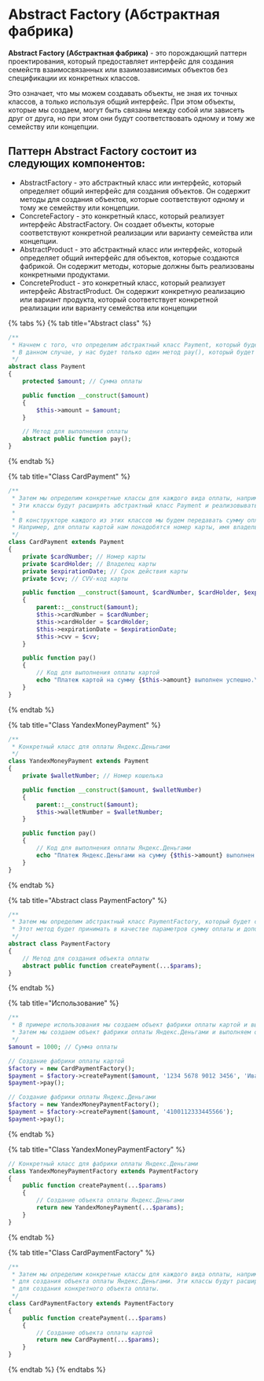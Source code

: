 # Abstract Factory (Абстрактная фабрика)

**Abstract Factory (Абстрактная фабрика)** - это порождающий паттерн проектирования, который предоставляет интерфейс для создания семейств взаимосвязанных или взаимозависимых объектов без спецификации их конкретных классов.

Это означает, что мы можем создавать объекты, не зная их точных классов, а только используя общий интерфейс. При этом объекты, которые мы создаем, могут быть связаны между собой или зависеть друг от друга, но при этом они будут соответствовать одному и тому же семейству или концепции.

## Паттерн Abstract Factory состоит из следующих компонентов:

* AbstractFactory - это абстрактный класс или интерфейс, который определяет общий интерфейс для создания объектов. Он содержит методы для создания объектов, которые соответствуют одному и тому же семейству или концепции.
* ConcreteFactory - это конкретный класс, который реализует интерфейс AbstractFactory. Он создает объекты, которые соответствуют конкретной реализации или варианту семейства или концепции.
* AbstractProduct - это абстрактный класс или интерфейс, который определяет общий интерфейс для объектов, которые создаются фабрикой. Он содержит методы, которые должны быть реализованы конкретными продуктами.
* ConcreteProduct - это конкретный класс, который реализует интерфейс AbstractProduct. Он содержит конкретную реализацию или вариант продукта, который соответствует конкретной реализации или варианту семейства или концепции

{% tabs %}
{% tab title="Abstract class" %}
```php
/**
 * Начнем с того, что определим абстрактный класс Payment, который будет содержать общие методы и свойства для всех видов оплаты.
 * В данном случае, у нас будет только один метод pay(), который будет выполнять оплату, и свойство $amount, которое будет хранить сумму оплаты.
 */
abstract class Payment
{
    protected $amount; // Сумма оплаты

    public function __construct($amount)
    {
        $this->amount = $amount;
    }

    // Метод для выполнения оплаты
    abstract public function pay();
}
```
{% endtab %}

{% tab title="Class CardPayment" %}


```php
/**
 * Затем мы определим конкретные классы для каждого вида оплаты, например, CardPayment для оплаты картой и YandexMoneyPayment для оплаты Яндекс.Деньгами.
 * Эти классы будут расширять абстрактный класс Payment и реализовывать метод pay() для выполнения конкретного вида оплаты.
 *
 * В конструкторе каждого из этих классов мы будем передавать сумму оплаты, а также дополнительные параметры, необходимые для выполнения конкретного вида оплаты.
 * Например, для оплаты картой нам понадобятся номер карты, имя владельца, срок действия и CVV-код, а для оплаты Яндекс.Деньгами нам понадобится только номер кошелька.
 */
class CardPayment extends Payment
{
    private $cardNumber; // Номер карты
    private $cardHolder; // Владелец карты
    private $expirationDate; // Срок действия карты
    private $cvv; // CVV-код карты

    public function __construct($amount, $cardNumber, $cardHolder, $expirationDate, $cvv)
    {
        parent::__construct($amount);
        $this->cardNumber = $cardNumber;
        $this->cardHolder = $cardHolder;
        $this->expirationDate = $expirationDate;
        $this->cvv = $cvv;
    }

    public function pay()
    {
        // Код для выполнения оплаты картой
        echo "Платеж картой на сумму {$this->amount} выполнен успешно.\n";
    }
}
```
{% endtab %}

{% tab title="Class YandexMoneyPayment" %}


```php
/**
 * Конкретный класс для оплаты Яндекс.Деньгами
 */
class YandexMoneyPayment extends Payment
{
    private $walletNumber; // Номер кошелька

    public function __construct($amount, $walletNumber)
    {
        parent::__construct($amount);
        $this->walletNumber = $walletNumber;
    }

    public function pay()
    {
        // Код для выполнения оплаты Яндекс.Деньгами
        echo "Платеж Яндекс.Деньгами на сумму {$this->amount} выполнен успешно.\n";
    }
}
```
{% endtab %}

{% tab title="Abstract class PaymentFactory" %}
```php
/**
 * Затем мы определим абстрактный класс PaymentFactory, который будет содержать метод createPayment() для создания объекта оплаты.
 * Этот метод будет принимать в качестве параметров сумму оплаты и дополнительные параметры, необходимые для выполнения конкретного вида оплаты.
 */
abstract class PaymentFactory
{
    // Метод для создания объекта оплаты
    abstract public function createPayment(...$params);
}
```
{% endtab %}

{% tab title="Использование" %}
```php
/**
 * В примере использования мы создаем объект фабрики оплаты картой и выполняем оплату с помощью созданного объекта.
 * Затем мы создаем объект фабрики оплаты Яндекс.Деньгами и выполняем оплату аналогичным образом.
 */
$amount = 1000; // Сумма оплаты

// Создание фабрики оплаты картой
$factory = new CardPaymentFactory();
$payment = $factory->createPayment($amount, '1234 5678 9012 3456', 'Иван Иванов', '12/24', '123');
$payment->pay();

// Создание фабрики оплаты Яндекс.Деньгами
$factory = new YandexMoneyPaymentFactory();
$payment = $factory->createPayment($amount, '4100112333445566');
$payment->pay();
```
{% endtab %}

{% tab title="Class YandexMoneyPaymentFactory" %}
```php
// Конкретный класс для фабрики оплаты Яндекс.Деньгами
class YandexMoneyPaymentFactory extends PaymentFactory
{
    public function createPayment(...$params)
    {
        // Создание объекта оплаты Яндекс.Деньгами
        return new YandexMoneyPayment(...$params);
    }
}
```
{% endtab %}

{% tab title="Class CardPaymentFactory" %}
```php
/**
 * Затем мы определим конкретные классы для каждого вида оплаты, например, CardPaymentFactory для создания объекта оплаты картой и YandexMoneyPaymentFactory
 * для создания объекта оплаты Яндекс.Деньгами. Эти классы будут расширять абстрактный класс PaymentFactory и реализовывать метод createPayment()
 * для создания конкретного объекта оплаты.
 */
class CardPaymentFactory extends PaymentFactory
{
    public function createPayment(...$params)
    {
        // Создание объекта оплаты картой
        return new CardPayment(...$params);
    }
}
```
{% endtab %}
{% endtabs %}

